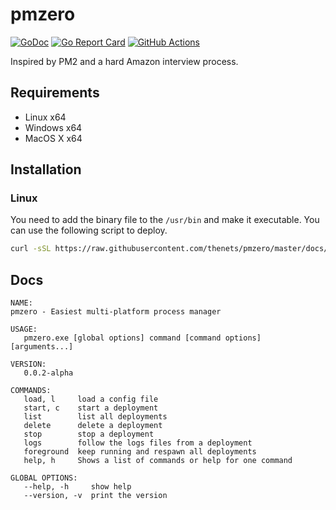 # pmzero

[![GoDoc](https://godoc.org/github.com/thenets/pmzero?status.svg)](https://godoc.org/github.com/thenets/pmzero)
[![Go Report Card](https://goreportcard.com/badge/github.com/thenets/pmzero)](https://goreportcard.com/report/github.com/thenets/pmzero)
[![GitHub Actions](https://github.com/thenets/pmzero/workflows/build/badge.svg)](https://github.com/thenets/pmzero/actions)

Inspired by PM2 and a hard Amazon interview process.

## Requirements

- Linux x64
- Windows x64
- MacOS X x64

## Installation

### Linux

You need to add the binary file to the `/usr/bin` and make it executable. You can use the following script to deploy.

```bash
curl -sSL https://raw.githubusercontent.com/thenets/pmzero/master/docs/install-linux.sh | sudo sh
```

## Docs

```
NAME:                                                                                                                                                              pmzero - Easiest multi-platform process manager

USAGE:
   pmzero.exe [global options] command [command options] [arguments...]

VERSION:
   0.0.2-alpha

COMMANDS:
   load, l     load a config file
   start, c    start a deployment
   list        list all deployments
   delete      delete a deployment
   stop        stop a deployment
   logs        follow the logs files from a deployment
   foreground  keep running and respawn all deployments
   help, h     Shows a list of commands or help for one command

GLOBAL OPTIONS:
   --help, -h     show help
   --version, -v  print the version
```